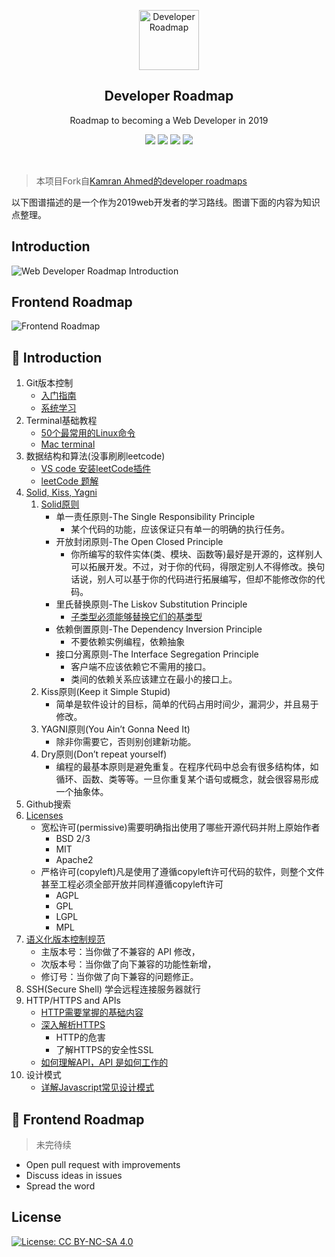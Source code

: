 <p align="center">
  <a href="https://github.com/usherwong/developer-roadmap">
    <img src="https://i.imgur.com/Uid1O3A.png" alt="Developer Roadmap" width="96" height="96">
  </a>
  <h2 align="center">Developer Roadmap</h2>
  <p align="center">Roadmap to becoming a Web Developer in 2019</p>
  <p align="center">
    <a href="https://github.com/kamranahmedse/developer-roadmap#-introduction"><img src="https://img.shields.io/badge/Roadmap-2019-yellowgreen.svg"/></a>
          <a href="https://github.com/kamranahmedse/developer-roadmap/releases"><img src="https://img.shields.io/badge/Roadmaps-Past-yellow.svg"/></a>
      <a href="https://twitter.com/home?status=Developer%20Roadmap%20by%20%40kamranahmedse%20http%3A//github.com/kamranahmedse/developer-roadmap"><img src="https://img.shields.io/badge/twitter-tweet-blue.svg"/></a>
<a href="https://twitter.com/kamranahmedse"><img src="https://img.shields.io/badge/feedback-@kamranahmedse-blue.svg" /></a>
  </p>
  <br>
</p>

> 本项目Fork自[Kamran Ahmed的developer roadmaps](https://github.com/kamranahmedse/developer-roadmap)

以下图谱描述的是一个作为2019web开发者的学习路线。图谱下面的内容为知识点整理。

## Introduction

![Web Developer Roadmap Introduction](./images/intro.png)

## Frontend Roadmap

![Frontend Roadmap](./images/frontend.png)


## 🚦 Introduction
1. Git版本控制
    * [入门指南](https://github.com/xirong/my-git/blob/master/ixirong.com.md)
    * [系统学习](https://git-scm.com/book/zh/v2)
2. Terminal基础教程
    * [50个最常用的Linux命令](https://gywbd.github.io/posts/2014/8/50-linux-commands.html)
    * [Mac terminal](https://www.renfei.org/blog/mac-os-x-terminal-101.html)
3. 数据结构和算法(没事刷刷leetcode)
    * [VS code 安装leetCode插件](https://marketplace.visualstudio.com/itemdetails?itemName=shengchen.vscode-leetcode)
    * [leetCode 题解](https://github.com/hanzichi/leetcode/tree/master/Algorithms)
4. [Solid, Kiss, Yagni](https://www.cnblogs.com/shanhe/p/4832584.html)
    1. [Solid原则](https://hackernoon.com/solid-principles-530b2cc2badf)
        * 单一责任原则-The Single Responsibility Principle
            * 某个代码的功能，应该保证只有单一的明确的执行任务。
        * 开放封闭原则-The Open Closed Principle
            * 你所编写的软件实体(类、模块、函数等)最好是开源的，这样别人可以拓展开发。不过，对于你的代码，得限定别人不得修改。换句话说，别人可以基于你的代码进行拓展编写，但却不能修改你的代码。
        * 里氏替换原则-The Liskov Substitution Principle
            * [子类型必须能够替换它们的基类型](https://baike.baidu.com/item/LSP/3156621?fr=aladdin)
        * 依赖倒置原则-The Dependency Inversion Principle
            * 不要依赖实例编程，依赖抽象
        * 接口分离原则-The Interface Segregation Principle
            * 客户端不应该依赖它不需用的接口。
            * 类间的依赖关系应该建立在最小的接口上。
    2. Kiss原则(Keep it Simple Stupid)
        * 简单是软件设计的目标，简单的代码占用时间少，漏洞少，并且易于修改。
    3. YAGNI原则(You Ain’t Gonna Need It)
        * 除非你需要它，否则别创建新功能。
    4. Dry原则(Don’t repeat yourself)
        * 编程的最基本原则是避免重复。在程序代码中总会有很多结构体，如循环、函数、类等等。一旦你重复某个语句或概念，就会很容易形成一个抽象体。
5. Github搜索
6. [Licenses](https://opensource.org/licenses)
    * 宽松许可(permissive)需要明确指出使用了哪些开源代码并附上原始作者
        * BSD 2/3
        * MIT
        * Apache2
    * 严格许可(copyleft)凡是使用了遵循copyleft许可代码的软件，则整个文件甚至工程必须全部开放并同样遵循copyleft许可
        * AGPL
        * GPL
        * LGPL
        * MPL
7. [语义化版本控制规范](https://semver.org/lang/zh-CN/)
    * 主版本号：当你做了不兼容的 API 修改，
    * 次版本号：当你做了向下兼容的功能性新增，
    * 修订号：当你做了向下兼容的问题修正。
8. SSH(Secure Shell) 学会远程连接服务器就行
9. HTTP/HTTPS and APIs
    * [HTTP需要掌握的基础内容](https://zhuanlan.zhihu.com/p/60450391?utm_source=wechat_session&utm_medium=social&s_r=0#showWechatShareTip)
    * [深入解析HTTPS](https://www.cnblogs.com/qcloud1001/p/6526445.html)
        * HTTP的危害
        * 了解HTTPS的安全性SSL
    * [如何理解API，API 是如何工作的](https://blog.csdn.net/cumtdeyurenjie/article/details/80211896)
10. 设计模式
    * [详解Javascript常见设计模式](https://github.com/usherwong/design-pattern-es6/wiki)


## 🙌 Frontend Roadmap

> 未完待续

- Open pull request with improvements
- Discuss ideas in issues
- Spread the word
 
## License

[![License: CC BY-NC-SA 4.0](https://img.shields.io/badge/License-CC%20BY--NC--SA%204.0-lightgrey.svg)](https://creativecommons.org/licenses/by-nc-sa/4.0/)
